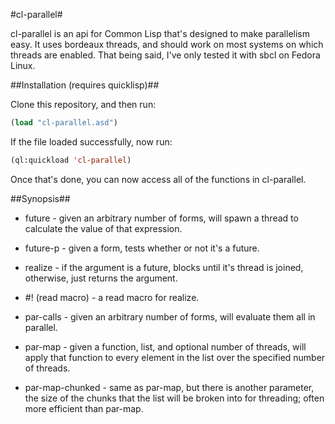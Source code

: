 #cl-parallel#

cl-parallel is an api for Common Lisp that's designed to make parallelism easy.
It uses bordeaux threads, and should work on most systems on which threads are
enabled. That being said, I've only tested it with sbcl on Fedora Linux.

##Installation (requires quicklisp)##


Clone this repository, and then run:
```lisp
(load "cl-parallel.asd")
```
If the file loaded successfully, now run:
```lisp
(ql:quickload 'cl-parallel)
```

Once that's done, you can now access all of the functions in cl-parallel.

##Synopsis##

* future - given an arbitrary number of forms, will spawn a thread to
calculate the value of that expression.

* future-p - given a form, tests whether or not it's a future.

* realize - if the argument is a future, blocks until it's thread is joined,
otherwise, just returns the argument.

* #! (read macro) - a read macro for realize.

* par-calls - given an arbitrary number of forms, will evaluate them all  in
parallel.

* par-map - given a function, list, and optional number of threads, will apply
that function to every element in the list over the specified number of threads.

* par-map-chunked - same as par-map, but there is another parameter, the size of
the chunks that the list will be broken into for threading; often more efficient
than par-map.
